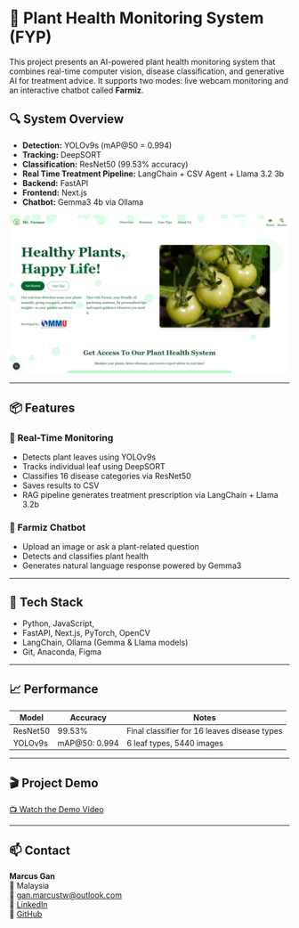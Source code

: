 # 🌿 Plant Health Monitoring System (FYP)

This project presents an AI-powered plant health monitoring system that combines real-time computer vision, disease classification, and generative AI for treatment advice. It supports two modes: live webcam monitoring and an interactive chatbot called **Farmiz**.

## 🔍 System Overview

- **Detection:** YOLOv9s (mAP@50 = 0.994)
- **Tracking:** DeepSORT
- **Classification:** ResNet50 (99.53% accuracy)
- **Real Time Treatment Pipeline:** LangChain + CSV Agent + Llama 3.2 3b
- **Backend:** FastAPI
- **Frontend:** Next.js
- **Chatbot:** Gemma3 4b via Ollama

![Demo](demo/homepage_overview.png) 

---

## 📦 Features

### 🌿 Real-Time Monitoring
- Detects plant leaves using YOLOv9s
- Tracks individual leaf using DeepSORT
- Classifies 16 disease categories via ResNet50
- Saves results to CSV
- RAG pipeline generates treatment prescription via LangChain + Llama 3.2b

### 🤖 Farmiz Chatbot
- Upload an image or ask a plant-related question
- Detects and classifies plant health
- Generates natural language response powered by Gemma3

---

## 🧪 Tech Stack

- Python, JavaScript,
- FastAPI, Next.js, PyTorch, OpenCV
- LangChain, Ollama (Gemma & Llama models)
- Git, Anaconda, Figma

---

## 📈 Performance

| Model     | Accuracy | Notes                              |
|-----------|----------|------------------------------------|
| ResNet50  | 99.53%   | Final classifier for 16 leaves disease types |
| YOLOv9s   | mAP@50: 0.994 | 6 leaf types, 5440 images     |

---

## 🎬 Project Demo

[📺 Watch the Demo Video](https://youtu.be/oxByOFggy5E?si=p3GfxdC4rsC-21Ck)

---

## 📫 Contact

**Marcus Gan**  
📍 Malaysia  
📧 gan.marcustw@outlook.com  
🔗 [LinkedIn](https://www.linkedin.com/in/ganmarcustw13)  
🔗 [GitHub](https://github.com/MarcusWey)

